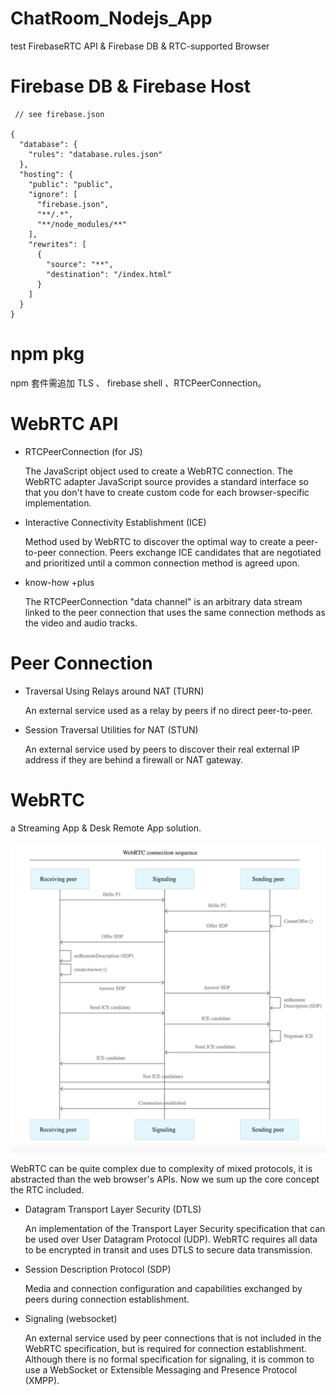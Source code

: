 # ChatRoom_Nodejs_App
test FirebaseRTC API & Firebase DB &amp; RTC-supported Browser 

# Firebase DB & Firebase Host

     // see firebase.json

    {
      "database": {
        "rules": "database.rules.json"
      },
      "hosting": {
        "public": "public",
        "ignore": [
          "firebase.json",
          "**/.*",
          "**/node_modules/**"
        ],
        "rewrites": [
          {
            "source": "**",
            "destination": "/index.html"
          }
        ]
      }
    }

# npm pkg

npm 套件需追加 TLS 、 firebase shell 、RTCPeerConnection。

# WebRTC API


* RTCPeerConnection (for JS)
  
  The JavaScript object used to create a WebRTC connection. The WebRTC adapter JavaScript source provides a standard interface so that you don't have to create custom code for each browser-specific implementation.
  
* Interactive Connectivity Establishment (ICE)

  Method used by WebRTC to discover the optimal way to create a peer-to-peer connection. Peers exchange ICE candidates that are negotiated and prioritized until a common connection method is agreed upon.
  
* know-how +plus

   The RTCPeerConnection "data channel" is an arbitrary data stream linked to the peer connection that uses the same connection methods as the video and audio tracks.
  
# Peer Connection

* Traversal Using Relays around NAT (TURN)

  An external service used as a relay by peers if no direct peer-to-peer.
  
* Session Traversal Utilities for NAT (STUN)
  
  An external service used by peers to discover their real external IP address if they are behind a firewall or NAT gateway.

# WebRTC

a Streaming App & Desk Remote App solution.

![RTC](https://raw.githubusercontent.com/QueenieCplusplus/ChatRoom_Nodejs_App/main/FlowProcess.png)

WebRTC can be quite complex due to complexity of mixed protocols, it is abstracted than the web browser's APIs. Now we sum up the core concept the RTC included.

* Datagram Transport Layer Security (DTLS)

  An implementation of the Transport Layer Security specification that can be used over User Datagram Protocol (UDP). WebRTC requires all data to be encrypted in transit and uses DTLS to secure data transmission.

* Session Description Protocol (SDP)
  
  Media and connection configuration and capabilities exchanged by peers during connection establishment.


* Signaling (websocket)

  An external service used by peer connections that is not included in the WebRTC specification, but is required for connection establishment. Although there is no formal specification for signaling, it is common to use a WebSocket or Extensible Messaging and Presence Protocol (XMPP).




